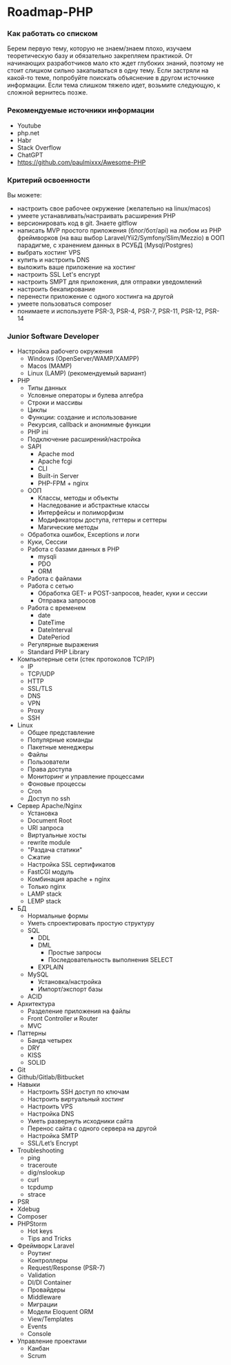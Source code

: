 # Roadmap-PHP

### Как работать со списком
Берем первую тему, которую не знаем/знаем плохо, изучаем теоретическую базу и обязательно закрепляем практикой. От начинающих разработчиков мало кто ждет глубоких знаний, поэтому не стоит слишком сильно закапываться в одну тему. Если застряли на какой-то теме, попробуйте поискать объяснение в другом источнике информации. Если тема слишком тяжело идет, возьмите следующую, к сложной вернитесь позже.


### Рекомендуемые источники информации
* Youtube
* php.net
* Habr
* Stack Overflow
* ChatGPT
* https://github.com/paulmixxx/Awesome-PHP


### Критерий освоенности
Вы можете:
* настроить свое рабочее окружение (желательно на linux/macos)
* умеете устанавливать/настраивать расширения PHP
* версионировать код в git. Знаете gitflow
* написать MVP простого приложения (блог/бот/api) на любом из PHP фреймворков (на ваш выбор Laravel/Yii2/Symfony/Slim/Mezzio) в ООП парадигме, с хранением данных в РСУБД (Mysql/Postgres)
* выбрать хостинг VPS
* купить и настроить DNS
* выложить ваше приложение на хостинг
* настроить SSL Let's encrypt
* настроить SMPT для приложения, для отправки уведомлений
* настроить бекапирование
* перенести приложение с одного хостинга на другой
* умеете пользоваться composer
* понимаете и используете PSR-3, PSR-4, PSR-7, PSR-11, PSR-12, PSR-14


### Junior Software Developer

* Настройка рабочего окружения
   * Windows (OpenServer/WAMP/XAMPP)
   * Macos (MAMP)
   * Linux (LAMP) (рекомендуемый вариант)
* PHP
    * Типы данных
    * Условные операторы и булева алгебра
    * Строки и массивы
    * Циклы
    * Функции: создание и использование
    * Рекурсия, callback и анонимные функции
    * PHP ini
    * Подключение расширений/настройка
    * SAPI
        * Apache mod
        * Apache fcgi
        * CLI
        * Built-in Server
        * PHP-FPM + nginx
    * ООП
        * Классы, методы и объекты
        * Наследование и абстрактные классы
        * Интерфейсы и полиморфизм
        * Модификаторы доступа, геттеры и сеттеры
        * Магические методы
    * Обработка ошибок, Exceptions и логи
    * Куки, Сессии
    * Работа с базами данных в PHP
        * mysqli
        * PDO
        * ORM
    * Работа с файлами
    * Работа с сетью
        * Обработка GET- и POST-запросов, header, куки и сессии
        * Отправка запросов
    * Работа с временем
        * date
        * DateTime
        * DateInterval
        * DatePeriod
    * Регулярные выражения
    * Standard PHP Library
* Компьютерные сети (стек протоколов TCP/IP)
   * IP
   * TCP/UDP
   * HTTP
   * SSL/TLS
   * DNS
   * VPN
   * Proxy
   * SSH
* Linux
    * Общее представление
    * Популярные команды
    * Пакетные менеджеры
    * Файлы
    * Пользователи
    * Права доступа
    * Мониторинг и управление процессами
    * Фоновые процессы
    * Cron
    * Доступ по ssh
* Сервер Apache/Nginx
   * Установка
   * Document Root
   * URI запроса
   * Виртуальные хосты
   * rewrite module
   * "Раздача статики"
   * Сжатие
   * Настройка SSL сертификатов
   * FastCGI модуль
   * Комбинация apache + nginx
   * Только nginx
   * LAMP stack
   * LEMP stack
* БД
    * Нормальные формы
    * Уметь спроектировать простую структуру
    * SQL
        * DDL
        * DML
           * Простые запросы
           * Последовательность выполнения SELECT
        * EXPLAIN
    * MySQL
        * Установка/настройка
        * Импорт/экспорт базы
    * ACID
* Архитектура
    * Разделение приложения на файлы
    * Front Controller и Router
    * MVC
* Паттерны
    * Банда четырех
    * DRY
    * KISS
    * SOLID
* Git
* Github/Gitlab/Bitbucket
* Навыки
    * Настроить SSH доступ по ключам
    * Настроить виртуальный хостинг
    * Настроить VPS
    * Настройка DNS
    * Уметь развернуть исходники сайта
    * Перенос сайта с одного сервера на другой
    * Настройка SMTP
    * SSL/Let’s Encrypt
* Troubleshooting
   * ping
   * traceroute
   * dig/nslookup
   * curl
   * tcpdump
   * strace
* PSR
* Xdebug
* Composer
* PHPStorm
   * Hot keys
   * Tips and Tricks
* Фреймворк Laravel
   * Роутинг
   * Контроллеры
   * Request/Response (PSR-7)
   * Validation
   * DI/DI Container
   * Провайдеры
   * Middleware
   * Миграции
   * Модели Eloquent ORM
   * View/Templates
   * Events
   * Console
* Управление проектами
   * Канбан
   * Scrum


